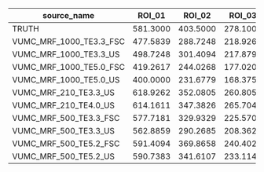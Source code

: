 |  source_name  |  ROI_01  |  ROI_02  |  ROI_03  |  ROI_04  |  ROI_05  |  ROI_06  |  ROI_07  |  ROI_08  |  ROI_09  |  ROI_10  |  ROI_11  |  ROI_12  |  ROI_13  |  ROI_14  |
|---------------|------------|------------|------------|------------|------------|------------|------------|------------|------------|------------|------------|------------|------------|------------|
|  TRUTH  |  581.3000  |  403.5000  |  278.1000  |  190.9400  |  133.2700  |  96.8900  |  64.0700  |  46.4200  |  31.9700  |  22.5600  |  15.8130  |  11.2370  |  7.9110  |  5.5920  |
|  VUMC_MRF_1000_TE3.3_FSC  |  477.5839  |  288.7248  |  218.9262  |  179.7181  |  151.2752  |  124.9664  |  95.4228  |  70.9530  |  53.3154  |  48.6577  |  31.5570  |  24.6711  |  28.2953  |  34.1879  |
|  VUMC_MRF_1000_TE3.3_US  |  498.7248  |  301.4094  |  217.8792  |  186.1342  |  165.6107  |  123.7718  |  97.2081  |  71.6510  |  55.9463  |  50.7651  |  29.6644  |  22.4966  |  25.4094  |  30.6711  |
|  VUMC_MRF_1000_TE5.0_FSC  |  419.2617  |  244.0268  |  177.0201  |  162.3490  |  162.1074  |  163.6107  |  112.0403  |  74.4295  |  51.1007  |  49.8121  |  36.3490  |  32.0671  |  37.5302  |  60.3087  |
|  VUMC_MRF_1000_TE5.0_US  |  400.0000  |  231.6779  |  168.3758  |  155.0336  |  154.8591  |  151.8389  |  103.4362  |  69.4765  |  49.1544  |  45.4765  |  32.1477  |  28.2282  |  32.0268  |  49.2215  |
|  VUMC_MRF_210_TE3.3_US  |  618.9262  |  352.0805  |  260.8054  |  176.1342  |  134.1074  |  107.1544  |  72.0000  |  47.7852  |  34.8322  |  32.1477  |  7.0201  |  3.8523  |  15.8255  |  8.5772  |
|  VUMC_MRF_210_TE4.0_US  |  614.1611  |  347.3826  |  265.7047  |  177.7584  |  132.7919  |  109.6242  |  70.0268  |  50.0805  |  37.1275  |  34.0671  |  10.8322  |  7.4899  |  22.2819  |  8.3356  |
|  VUMC_MRF_500_TE3.3_FSC  |  577.7181  |  329.9329  |  225.5705  |  175.0336  |  136.4295  |  94.2550  |  67.7450  |  42.9396  |  30.3356  |  23.2886  |  4.2013  |  2.3490  |  2.7651  |  2.0000  |
|  VUMC_MRF_500_TE3.3_US  |  562.8859  |  290.2685  |  208.3624  |  154.3758  |  120.4698  |  80.8054  |  58.3758  |  37.0336  |  26.0671  |  22.7383  |  3.0336  |  2.0671  |  2.3490  |  2.0403  |
|  VUMC_MRF_500_TE5.2_FSC  |  591.4094  |  369.8658  |  240.4027  |  193.1544  |  154.9396  |  102.5369  |  67.2886  |  47.6644  |  41.6779  |  35.7315  |  17.8658  |  13.1409  |  20.4698  |  10.1745  |
|  VUMC_MRF_500_TE5.2_US  |  590.7383  |  341.6107  |  233.1141  |  174.5369  |  140.8725  |  95.8658  |  62.3356  |  43.7584  |  36.6711  |  33.0470  |  14.5235  |  9.5973  |  15.3826  |  4.8456  |

